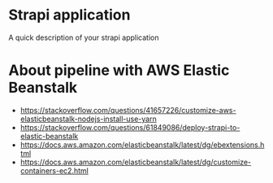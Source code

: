 # Strapi application

A quick description of your strapi application

# About pipeline with AWS Elastic Beanstalk

- https://stackoverflow.com/questions/41657226/customize-aws-elasticbeanstalk-nodejs-install-use-yarn
- https://stackoverflow.com/questions/61849086/deploy-strapi-to-elastic-beanstalk
- https://docs.aws.amazon.com/elasticbeanstalk/latest/dg/ebextensions.html
- https://docs.aws.amazon.com/elasticbeanstalk/latest/dg/customize-containers-ec2.html